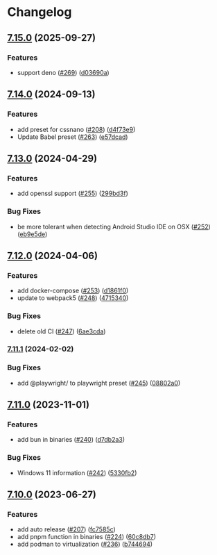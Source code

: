 # Changelog

## [7.15.0](https://www.github.com/tabrindle/envinfo/compare/v7.14.0...v7.15.0) (2025-09-27)


### Features

* support deno ([#269](https://www.github.com/tabrindle/envinfo/issues/269)) ([d03690a](https://www.github.com/tabrindle/envinfo/commit/d03690a399f2aa276222bb9bd64cf92916d23524))

## [7.14.0](https://www.github.com/tabrindle/envinfo/compare/v7.13.0...v7.14.0) (2024-09-13)


### Features

* add preset for cssnano ([#208](https://www.github.com/tabrindle/envinfo/issues/208)) ([d4f73e9](https://www.github.com/tabrindle/envinfo/commit/d4f73e985b12c3087134088baaa28c2fc0356101))
* Update Babel preset ([#263](https://www.github.com/tabrindle/envinfo/issues/263)) ([e57dcad](https://www.github.com/tabrindle/envinfo/commit/e57dcadf7d31a6790593e8df0b755aa75872ccfe))

## [7.13.0](https://www.github.com/tabrindle/envinfo/compare/v7.12.0...v7.13.0) (2024-04-29)


### Features

* add openssl support ([#255](https://www.github.com/tabrindle/envinfo/issues/255)) ([299bd3f](https://www.github.com/tabrindle/envinfo/commit/299bd3f6b365103651e2323351247d3fed583162))


### Bug Fixes

* be more tolerant when detecting Android Studio IDE on OSX ([#252](https://www.github.com/tabrindle/envinfo/issues/252)) ([eb9e5de](https://www.github.com/tabrindle/envinfo/commit/eb9e5de59310a78ccb24daa088e2695b32e48c28))

## [7.12.0](https://www.github.com/tabrindle/envinfo/compare/v7.11.1...v7.12.0) (2024-04-06)


### Features

* add docker-compose ([#253](https://www.github.com/tabrindle/envinfo/issues/253)) ([d1861f0](https://www.github.com/tabrindle/envinfo/commit/d1861f07991e8c4a154e9e0d4dc200be9ff36f79))
* update to webpack5 ([#248](https://www.github.com/tabrindle/envinfo/issues/248)) ([4715340](https://www.github.com/tabrindle/envinfo/commit/4715340388023be122c52a395def8b01815e5e4f))


### Bug Fixes

* delete old CI ([#247](https://www.github.com/tabrindle/envinfo/issues/247)) ([6ae3cda](https://www.github.com/tabrindle/envinfo/commit/6ae3cda9744342182f4e74fd7284bcc0d5536d20))

### [7.11.1](https://www.github.com/tabrindle/envinfo/compare/v7.11.0...v7.11.1) (2024-02-02)


### Bug Fixes

* add @playwright/ to playwright preset ([#245](https://www.github.com/tabrindle/envinfo/issues/245)) ([08802a0](https://www.github.com/tabrindle/envinfo/commit/08802a080675d33f45d7a9f7712d348600f8e257))

## [7.11.0](https://www.github.com/tabrindle/envinfo/compare/v7.10.0...v7.11.0) (2023-11-01)


### Features

* add bun in binaries ([#240](https://www.github.com/tabrindle/envinfo/issues/240)) ([d7db2a3](https://www.github.com/tabrindle/envinfo/commit/d7db2a3504d4e0fa66c9fda028e895c088cb864b))


### Bug Fixes

* Windows 11 information ([#242](https://www.github.com/tabrindle/envinfo/issues/242)) ([5330fb2](https://www.github.com/tabrindle/envinfo/commit/5330fb2b970e52de8875824fcd739da1be5e2b11))

## [7.10.0](https://www.github.com/tabrindle/envinfo/compare/v7.9.0...v7.10.0) (2023-06-27)


### Features

* add auto release ([#207](https://www.github.com/tabrindle/envinfo/issues/207)) ([fc7585c](https://www.github.com/tabrindle/envinfo/commit/fc7585cf8c7046a03efc056c931ca13561801544))
* add pnpm function in binaries ([#224](https://www.github.com/tabrindle/envinfo/issues/224)) ([60c8db7](https://www.github.com/tabrindle/envinfo/commit/60c8db76804226a057ba3541d31d275c9ac35474))
* add podman to virtualization ([#236](https://www.github.com/tabrindle/envinfo/issues/236)) ([b744694](https://www.github.com/tabrindle/envinfo/commit/b74469472883451dd466a892d92842f3ade5528c))

